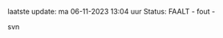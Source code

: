 laatste update: 
ma 06-11-2023 13:04   uur 
Status: FAALT - fout - 
<div class="service R">svn</div>